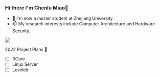 ### Hi there I'm Chenlu Miao👋

<!--
**miaochenlu/miaochenlu** is a ✨ _special_ ✨ repository because its `README.md` (this file) appears on your GitHub profile.

Here are some ideas to get you started:

- 🔭 I’m currently working on ...
- 🌱 I’m currently learning ...
- 👯 I’m looking to collaborate on ...
- 🤔 I’m looking for help with ...
- 💬 Ask me about ...
- 📫 How to reach me: ...
- 😄 Pronouns: ...
- ⚡ Fun fact: ...
-->


- 🔭 I'm now a master student at Zhejiang University.
- 📫 My research interests include Computer Architecture and Hardware Security.

![](https://github-readme-stats.vercel.app/api?username=miaochenlu)

2022 Project Plans 🤔
- [ ] RCore
- [ ] Linux Server
- [ ] Leveldb
